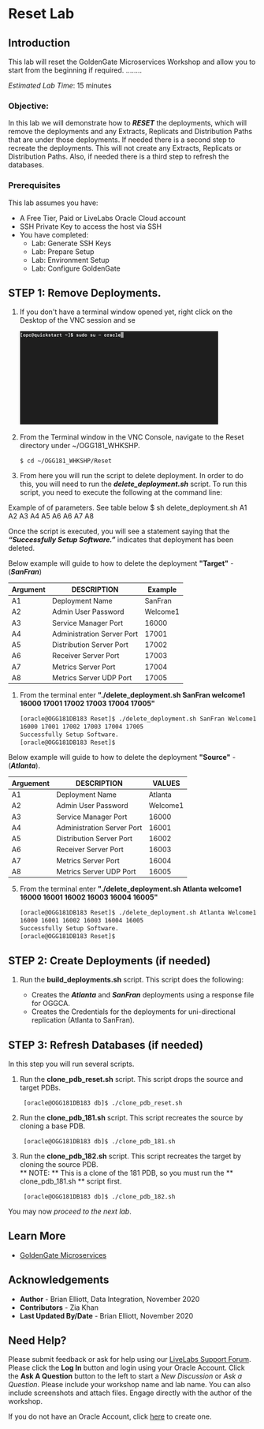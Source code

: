 # Reset Lab

## Introduction
This lab will reset the GoldenGate Microservices Workshop and allow you to start from the beginning if required.
........

*Estimated Lab Time*:  15 minutes

### Objective:

In this lab we will demonstrate how to ***RESET*** the deployments, which will remove the deployments and any Extracts, Replicats and Distribution Paths that are under those deployments.
If needed there is a second step to recreate the deployments.  This will not create any Extracts, Replicats or Distribution Paths.
Also, if needed there is a third step to refresh the databases.

### Prerequisites
This lab assumes you have:
- A Free Tier, Paid or LiveLabs Oracle Cloud account
- SSH Private Key to access the host via SSH
- You have completed:
    - Lab: Generate SSH Keys
    - Lab: Prepare Setup
    - Lab: Environment Setup
    - Lab: Configure GoldenGate

## **STEP 1**: Remove Deployments.

1. If you don't have a terminal window opened yet, right click on the Desktop of the VNC session and se

    ![](./images/terminal3.png " ")

                         

2.  From the Terminal window in the VNC Console, navigate to the Reset directory under ~/OGG181_WHKSHP.

        $ cd ~/OGG181_WHKSHP/Reset


3. From here you will run the script to delete deployment.  In order to do this, you will need to run the ***delete_deployment.sh*** script. To run this script, you need to execute the following at the command line:

Example of of parameters. See table below
        $ sh delete_deployment.sh A1 A2 A3 A4 A5 A6 A6 A7 A8

Once the script is executed, you will see a statement saying that the ***“Successfully Setup Software.”*** indicates that deployment has been deleted.

Below example will guide to how to delete the deployment **"Target"** - (***SanFran***)

|    Argument    | DESCRIPTION	       	        |       Example	      |
|-----------------|-----------------------------|---------------------|
|      A1         |Deployment Name	            |   SanFran           |
|      A2         |Admin User Password	        |   Welcome1          |
|      A3         |Service Manager Port     	|   16000             |
|      A4         |Administration Server Port	|   17001             |
|      A5         |Distribution Server Port 	|   17002             |
|      A6         |Receiver Server Port         |   17003             |
|      A7         |Metrics Server Port          |   17004             |
|      A8         |Metrics Server UDP Port      |   17005             |

1.  From the terminal enter **"./delete_deployment.sh SanFran welcome1 16000 17001 17002 17003 17004 17005"**

        [oracle@OGG181DB183 Reset]$ ./delete_deployment.sh SanFran Welcome1 16000 17001 17002 17003 17004 17005
        Successfully Setup Software.
        [oracle@OGG181DB183 Reset]$

Below example will guide to how to delete the deployment **"Source"** - (***Atlanta***).

|    Arguement    | DESCRIPTION	       	        |       VALUES	      |
|-----------------|-----------------------------|---------------------|
|      A1         |Deployment Name	            | 	Atlanta	          |
|      A2         |Admin User Password	        |	Welcome1          |
|      A3         |Service Manager Port     	| 	16000	          |
|      A4         |Administration Server Port	| 	16001	          |
|      A5         |Distribution Server Port 	|	16002	          |
|      A6         |Receiver Server Port         |   16003    	      |
|      A7         |Metrics Server Port          |   16004             |
|      A8         |Metrics Server UDP Port      |   16005             |

5.  From the terminal enter **"./delete_deployment.sh Atlanta welcome1 16000 16001 16002 16003 16004 16005"**

        [oracle@OGG181DB183 Reset]$ ./delete_deployment.sh Atlanta Welcome1 16000 16001 16002 16003 16004 16005
        Successfully Setup Software.
        [oracle@OGG181DB183 Reset]$

## **STEP 2**: Create Deployments (if needed)

1. Run the **build_deployments.sh** script.  This script does the following:

    -   Creates the ***Atlanta*** and  ***SanFran*** deployments using a response file for OGGCA.
    -   Creates the Credentials for the deployments for uni-directional replication (Atlanta to SanFran).

## **STEP 3**: Refresh Databases (if needed)

In this step you will run several scripts.

1. Run the **clone_pdb_reset.sh** script.  This script drops the source and target PDBs.

        [oracle@OGG181DB183 db]$ ./clone_pdb_reset.sh

2. Run the **clone_pdb_181.sh** script.  This script recreates the source by cloning a base PDB.

        [oracle@OGG181DB183 db]$ ./clone_pdb_181.sh

3. Run the **clone_pdb_182.sh** script.  This script recreates the target by cloning the source PDB.  
        ** NOTE: ** This is a clone of the 181 PDB, so you must run the ** clone_pdb_181.sh ** script first.

        [oracle@OGG181DB183 db]$ ./clone_pdb_182.sh

You may now *proceed to the next lab*.

## Learn More

* [GoldenGate Microservices](https://docs.oracle.com/en/middleware/goldengate/core/19.1/understanding/getting-started-oracle-goldengate.html#GUID-F317FD3B-5078-47BA-A4EC-8A138C36BD59)


## Acknowledgements
* **Author** - Brian Elliott, Data Integration, November 2020
* **Contributors** - Zia Khan
* **Last Updated By/Date** - Brian Elliott, November 2020

## Need Help?
Please submit feedback or ask for help using our [LiveLabs Support Forum](https://community.oracle.com/tech/developers/categories/livelabsdiscussions). Please click the **Log In** button and login using your Oracle Account. Click the **Ask A Question** button to the left to start a *New Discussion* or *Ask a Question*.  Please include your workshop name and lab name.  You can also include screenshots and attach files.  Engage directly with the author of the workshop.

If you do not have an Oracle Account, click [here](https://profile.oracle.com/myprofile/account/create-account.jspx) to create one.